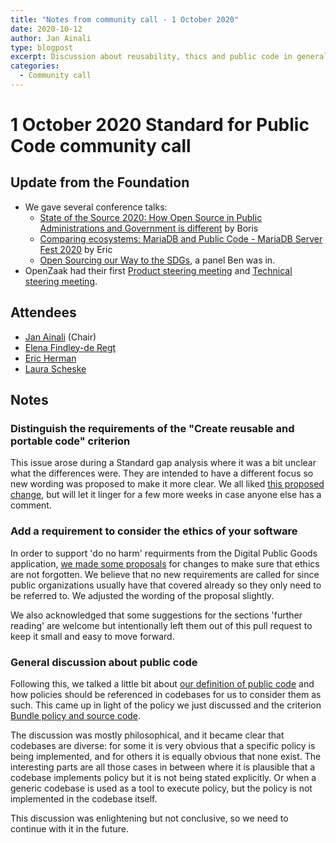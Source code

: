 ```yaml
---
title: "Notes from community call - 1 October 2020"
date: 2020-10-12
author: Jan Ainali
type: blogpost
excerpt: Discussion about reusability, thics and public code in general
categories:
  - Community call
---
```


# 1 October 2020 Standard for Public Code community call

## Update from the Foundation

* We gave several conference talks:
    * [State of the Source 2020: How Open Source in Public Administrations and Government is different](https://www.youtube.com/watch?v=R7B2809l6EU) by Boris
    * [Comparing ecosystems: MariaDB and Public Code - MariaDB Server Fest 2020](https://www.youtube.com/watch?v=m_H4KZmAVtY) by Eric
    * [Open Sourcing our Way to the SDGs](https://www.youtube.com/watch?v=FkeQzL5q5t4), a panel Ben was in.
* OpenZaak had their first [Product steering meeting](https://lists.publiccode.net/hyperkitty/hyperkitty/list/openzaak-discuss@lists.publiccode.net/thread/FAHQNHUEJADVAGOR6DTMWXMXIGYE3BDP/) and [Technical steering meeting](https://lists.publiccode.net/hyperkitty/hyperkitty/list/openzaak-discuss@lists.publiccode.net/thread/5JGJ2WMIW4M6A5WTBIO5AKEO3HXC7V4I/).

## Attendees

* [Jan Ainali](https://publiccode.net/team/jan-ainali.html) (Chair)
* [Elena Findley-de Regt](https://publiccode.net/team/elena-findley-de-regt.html)
* [Eric Herman](https://publiccode.net/team/eric-herman.html)
* [Laura Scheske](https://publiccode.net/team/laura-scheske.html)

## Notes

### Distinguish the requirements of the "Create reusable and portable code" criterion

This issue arose during a Standard gap analysis where it was a bit unclear what the differences were. They are intended to have a different focus so new wording was proposed to make it more clear. We all liked [this proposed change](https://github.com/publiccodenet/standard/pull/353), but will let it linger for a few more weeks in case anyone else has a comment.

### Add a requirement to consider the ethics of your software

In order to support 'do no harm' requirments from the Digital Public Goods application, [we made some proposals](https://github.com/publiccodenet/standard/pull/356) for changes to make sure that ethics are not forgotten. We believe that no new requirements are called for since public organizations usually have that covered already so they only need to be referred to. We adjusted the wording of the proposal slightly.

We also acknowledged that some suggestions for the sections 'further reading' are welcome but intentionally left them out of this pull request to keep it small and easy to move forward.

### General discussion about public code

Following this, we talked a little bit about [our definition of public code](https://about.publiccode.net/glossary/public-code-definition.html) and how policies should be referenced in codebases for us to consider them as such. This came up in light of the policy we just discussed and the criterion [Bundle policy and source code](https://standard.publiccode.net/criteria/bundle-policy-and-code.html).

The discussion was mostly philosophical, and it became clear that codebases are diverse: for some it is very obvious that a specific policy is being implemented, and for others it is equally obvious that none exist. The interesting parts are all those cases in between where it is plausible that a codebase implements policy but it is not being stated explicitly. Or when a generic codebase is used as a tool to execute policy, but the policy is not implemented in the codebase itself.

This discussion was enlightening but not conclusive, so we need to continue with it in the future.
